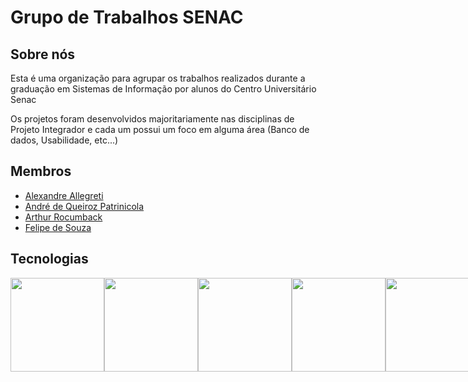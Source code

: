 # Grupo de Trabalhos SENAC

## Sobre nós

Esta é uma organização para agrupar os trabalhos realizados durante a graduação em Sistemas de Informação por alunos do Centro Universitário Senac

Os projetos foram desenvolvidos majoritariamente nas disciplinas de Projeto Integrador e cada um possui um foco em alguma área (Banco de dados, Usabilidade, etc...)

## Membros 

 - [Alexandre Allegreti](https://github.com/Allegretti21)
 - [André de Queiroz Patrinicola](https://github.com/AndredeQueirozPatrinicola)
 - [Arthur Rocumback](https://github.com/ArthurRocumback)
 - [Felipe de Souza](https://github.com/Fsouza2810)

## Tecnologias 


<div style="display: flex"> 
  <img src="https://cdn.jsdelivr.net/gh/devicons/devicon/icons/java/java-original.svg" style="width: 150px"/>
  <img src="https://cdn.jsdelivr.net/gh/devicons/devicon/icons/mysql/mysql-original.svg" style="width: 150px"/>
  <img src="https://cdn.jsdelivr.net/gh/devicons/devicon/icons/python/python-original.svg" style="width: 150px"/>
  <img src="https://cdn.jsdelivr.net/gh/devicons/devicon/icons/html5/html5-original.svg" style="width: 150px"/>  
  <img src="https://cdn.jsdelivr.net/gh/devicons/devicon/icons/css3/css3-original.svg" style="width: 150px"/>
  <img src="https://cdn.jsdelivr.net/gh/devicons/devicon/icons/javascript/javascript-original.svg" style="width: 150px"/>
</div>

